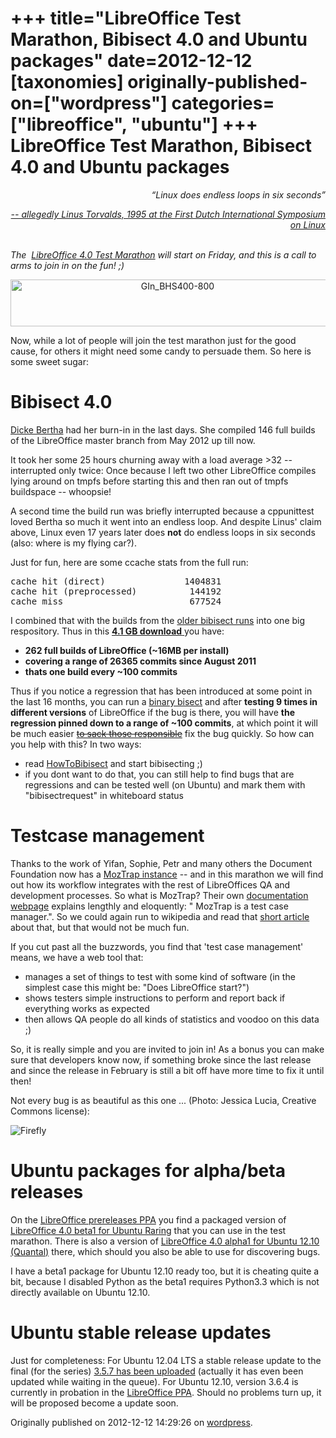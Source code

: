 +++
title="LibreOffice Test Marathon, Bibisect 4.0 and Ubuntu packages"
date=2012-12-12
[taxonomies]
originally-published-on=["wordpress"]
categories=["libreoffice", "ubuntu"]
+++
LibreOffice Test Marathon, Bibisect 4.0 and Ubuntu packages
===========================================================

<p style="text-align:right;"><em>“Linux does endless loops in six seconds”</em></p>
<p style="text-align:right;"><a href="http://www.linuxjournal.com/article/1026"><em>-- allegedly Linus Torvalds, 1995 at the First Dutch International Symposium on Linux</em></a></p>

<address> </address><address>The  <a href="http://wiki.documentfoundation.org/QA/Test_Marathon_LibreOffice_4.0">LibreOffice 4.0 Test Marathon</a> will start on Friday, and this is a call to arms to join in on the fun! ;)</address>
<p style="text-align:center;"><a href="http://wiki.documentfoundation.org/QA/Test_Marathon_LibreOffice_4.0" rel="attachment wp-att-278"><img class="aligncenter size-full wp-image-278" alt="GIn_BHS400-800" src="/img/wp/2012/12/gin_bhs400-800.png" width="519" height="75" /></a></p>
Now, while a lot of people will join the test marathon just for the good cause, for others it might need some candy to persuade them. So here is some sweet sugar:
<h1>Bibisect 4.0</h1>
<a href="http://skyfromme.wordpress.com/2012/11/12/dicke-bertha-online/">Dicke Bertha</a> had her burn-in in the last days. She compiled 146 full builds of the LibreOffice master branch from May 2012 up till now.

It took her some 25 hours churning away with a load average &gt;32 -- interrupted only twice: Once because I left two other LibreOffice compiles lying around on tmpfs before starting this and then ran out of tmpfs buildspace -- whoopsie!

A second time the build run was briefly interrupted because a cppunittest loved Bertha so much it went into an endless loop. And despite Linus' claim above, Linux even 17 years later does <strong>not</strong> do endless loops in six seconds (also: where is my flying car?).

Just for fun, here are some ccache stats from the full run:
<pre>cache hit (direct)               1404831
cache hit (preprocessed)          144192
cache miss                        677524</pre>
I combined that with the builds from the <a href="http://wiki.documentfoundation.org/QA/HowToBibisect">older bibisect runs</a> into one big respository. Thus in this <a href="http://people.canonical.com/~bjoern/bibisect-4.0.tar.xz"><strong>4.1 GB download</strong> </a>you have:
<ul>
	<li><strong>262 full builds of LibreOffice (~16MB per install)
</strong></li>
	<li><strong>covering a range of 26365 commits since August 2011</strong></li>
	<li><strong>thats one build every ~100 commits</strong></li>
</ul>
Thus if you notice a regression that has been introduced at some point in the last 16 months, you can run a <a href="https://www.youtube.com/watch?v=SA88flop4MM">binary bisect</a> and after <strong>testing 9 times in different versions</strong> of LibreOffice if the bug is there, you will have <strong>the regression pinned down to a range of ~100 commits</strong>, at which point it will be much easier <a href="https://www.youtube.com/watch?v=QZJC5ORod7I"><del>to sack those responsible</del></a> fix the bug quickly. So how can you help with this? In two ways:
<ul>
	<li>read <a href="http://wiki.documentfoundation.org/QA/HowToBibisect">HowToBibisect</a> and start bibisecting ;)</li>
	<li>if you dont want to do that, you can still help to find bugs that are regressions and can be tested well (on Ubuntu) and mark them with "bibisectrequest" in whiteboard status</li>
</ul>
<h1>Testcase management</h1>
Thanks to the work of Yifan, Sophie, Petr and many others the Document Foundation now has a <a href="http://vm12.documentfoundation.org/manage/cases/">MozTrap instance</a> -- and in this marathon we will find out how its workflow integrates with the rest of LibreOffices QA and development processes. So what is MozTrap? Their own <a href="https://moztrap.readthedocs.org/en/1.0.X/">documentation webpage</a> explains lengthly and eloquently: " MozTrap is a test case manager.". So we could again run to wikipedia and read that <a href="http://en.wikipedia.org/wiki/Test_management_tools">short article</a> about that, but that would not be much fun.

If you cut past all the buzzwords, you find that 'test case management' means, we have a web tool that:
<ul>
	<li>manages a set of things to test with some kind of software (in the simplest case this might be: "Does LibreOffice start?")</li>
	<li>shows testers simple instructions to perform and report back if everything works as expected</li>
	<li>then allows QA people do all kinds of statistics and voodoo on this data ;)</li>
</ul>
So, it is really simple and you are invited to join in! As a bonus you can make sure that developers know now, if something broke since the last release and since the release in February is still a bit off have more time to fix it until then!

Not every bug is as beautiful as this one ... (Photo: Jessica Lucia, Creative Commons license):

![Firefly](http://nextdoornature.files.wordpress.com/2011/07/firefly-by-jessica-lucia-cc.jpg?w=800&amp;h=533")

<h1>Ubuntu packages for alpha/beta releases</h1>
On the <a href="https://launchpad.net/~libreoffice/+archive/libreoffice-prereleases">LibreOffice prereleases PPA</a> you find a packaged version of <a href="https://launchpad.net/~libreoffice/+archive/libreoffice-prereleases/+sourcepub/2834822/+listing-archive-extra">LibreOffice 4.0 beta1 for Ubuntu Raring</a> that you can use in the test marathon. There is also a version of <a href="https://launchpad.net/~libreoffice/+archive/libreoffice-prereleases/+sourcepub/2803189/+listing-archive-extra">LibreOffice 4.0 alpha1 for Ubuntu 12.10 (Quantal)</a> there, which should you also be able to use for discovering bugs.

I have a beta1 package for Ubuntu 12.10 ready too, but it is cheating quite a bit, because I disabled Python as the beta1 requires Python3.3 which is not directly available on Ubuntu 12.10.
<h1>Ubuntu stable release updates</h1>
Just for completeness: For Ubuntu 12.04 LTS a stable release update to the final (for the series) <a href="http://launchpadlibrarian.net/124327382/libreoffice_3.5.7-0ubuntu2_source.changes">3.5.7 has been uploaded</a> (actually it has even been updated while waiting in the queue). For Ubuntu 12.10, version 3.6.4 is currently in probation in the <a href="https://launchpad.net/~libreoffice/+archive/ppa/+packages?field.name_filter=&amp;field.status_filter=published&amp;field.series_filter=quantal">LibreOffice PPA</a>. Should no problems turn up, it will be proposed become a update soon.

Originally published on 2012-12-12 14:29:26 on [wordpress](https://skyfromme.wordpress.com/2012/12/12/libreoffice-test-marathon-bibisect-4-0-and-ubuntu-packages/).

